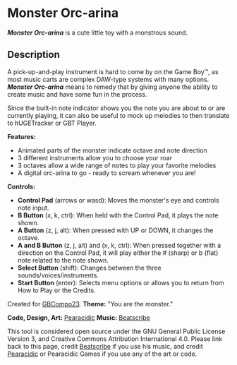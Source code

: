 # Monster Orc-arina
**_Monster Orc-arina_** is a cute little toy with a monstrous sound.

## Description
A pick-up-and-play instrument is hard to come by on the Game Boy™, as most music carts are complex DAW-type systems with many options. **_Monster Orc-arina_** means to remedy that by giving anyone the ability to create music and have some fun in the process. 

Since the built-in note indicator shows you the note you are about to or are currently playing, it can also be useful to mock up melodies to then translate to hUGETracker or GBT Player.

**Features:**

- Animated parts of the monster indicate octave and note direction
- 3 different instruments allow you to choose your roar
- 3 octaves allow a wide range of notes to play your favorite melodies
- A digital orc-arina to go - ready to scream whenever you are!

**Controls:**

- **Control Pad** (arrows or wasd): Moves the monster's eye and controls note input.
- **B Button** (x, k, ctrl): When held with the Control Pad, it plays the note shown.
- **A Button** (z, j, alt): When pressed with UP or DOWN, it changes the octave.
- **A and B Button** (z, j, alt) and (x, k, ctrl)​: When pressed together with a direction on the Control Pad, it will play either the # (sharp) or b (flat) note related to the note shown.
- **Select Button** (shift): Changes between the three sounds/voices/instruments.
- **Start Button** (enter): Selects menu options or allows you to return from How to Play or the Credits.

Created for [GBCompo23](https://itch.io/jam/gbcompo23). **Theme:** "You are the monster."

**Code, Design, Art:** [Pearacidic](https://pearacidic.itch.io)
**Music:** [Beatscribe](https://beatscribe.itch.io)

This tool is considered open source under the GNU General Public License Version 3, and Creative Commons Attribution International 4.0. Please link back to this page, credit [Beatscribe](https://beatscribe.itch.io) if you use his music, and credit [Pearacidic](https://pearacidic.itch.io) or Pearacidic Games if you use any of the art or code.
